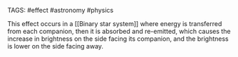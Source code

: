 TAGS: #effect #astronomy #physics 

This effect occurs in a [[Binary star system]] where energy is transferred from each companion, then it is absorbed and re-emitted, which causes the increase in brightness on the side facing its companion, and the brightness is lower on the side facing away. 
